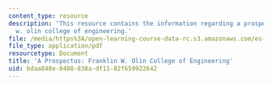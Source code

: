 ```yaml
---
content_type: resource
description: 'This resource contains the information regarding a prospectus: franklin
  w. olin college of engineering.'
file: /media/https%3A/open-learning-course-data-rc.s3.amazonaws.com/es-291-learning-seminar-experiments-in-education-spring-2003/bdaa848e8488838adf1182f659922642_MITES_291S03_olin_clg_pro.pdf
file_type: application/pdf
resourcetype: Document
title: 'A Prospectus: Franklin W. Olin College of Engineering'
uid: bdaa848e-8488-838a-df11-82f659922642
---
```

